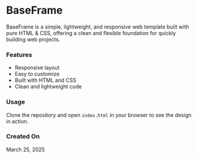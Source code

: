 # BaseFrame

BaseFrame is a simple, lightweight, and responsive web template built with pure HTML & CSS, offering a clean and flexible foundation for quickly building web projects.

### Features
- Responsive layout
- Easy to customize
- Built with HTML and CSS
- Clean and lightweight code

### Usage
Clone the repository and open `index.html` in your browser to see the design in action.

### Created On
March 25, 2025
